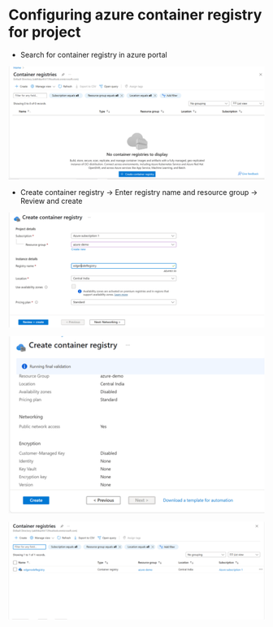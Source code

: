 # Configuring azure container registry for project

- Search for container registry in azure portal

![ACR registry](assets/ss_07.png)

- Create container registry -> Enter registry name and resource group -> Review and create

![ACR registry](assets/ss_08.png)

![ACR registry](assets/ss_09.png)

![ACR registry](assets/ss_10.png)